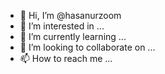 - 👋 Hi, I’m @hasanurzoom
- 👀 I’m interested in ...
- 🌱 I’m currently learning ...
- 💞️ I’m looking to collaborate on ...
- 📫 How to reach me ...

<!---
hasanurzoom/hasanurzoom is a ✨ special ✨ repository because its `README.md` (this file) appears on your GitHub profile.
You can click the Preview link to take a look at your changes.
--->
